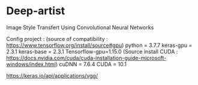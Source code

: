 # Deep-artist
Image Style Transfert Using Convolutional Neural Networks

Config project : 
(source of compatibility : https://www.tensorflow.org/install/source#gpu) 
python = 3.7.7
keras-gpu = 2.3.1
keras-base = 2.3.1
Tensorflow-gpu=1.15.0
(Source install CUDA : https://docs.nvidia.com/cuda/cuda-installation-guide-microsoft-windows/index.html)
cuDNN = 7.6.4
CUDA = 10.1


https://keras.io/api/applications/vgg/
